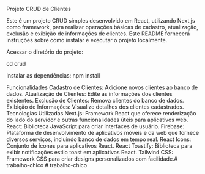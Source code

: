 Projeto CRUD de Clientes

Este é um projeto CRUD simples desenvolvido em React, utilizando Next.js como framework, para realizar operações básicas de cadastro, atualização, exclusão e exibição de informações de clientes. Este README fornecerá instruções sobre como instalar e executar o projeto localmente.

Acessar o diretório do projeto:

cd crud

Instalar as dependências:
npm install

Funcionalidades
Cadastro de Clientes: Adicione novos clientes ao banco de dados.
Atualização de Clientes: Edite as informações dos clientes existentes.
Exclusão de Clientes: Remova clientes do banco de dados.
Exibição de Informações: Visualize detalhes dos clientes cadastrados.
Tecnologias Utilizadas
Next.js: Framework React que oferece renderização do lado do servidor e outras funcionalidades úteis para aplicativos web.
React: Biblioteca JavaScript para criar interfaces de usuário.
Firebase: Plataforma de desenvolvimento de aplicativos móveis e da web que fornece diversos serviços, incluindo banco de dados em tempo real.
React Icons: Conjunto de ícones para aplicativos React.
React Toastify: Biblioteca para exibir notificações estilo toast em aplicativos React.
Tailwind CSS: Framework CSS para criar designs personalizados com facilidade.#   t r a b a l h o - c h i c o  
 #   t r a b a l h o - c h i c o  
 